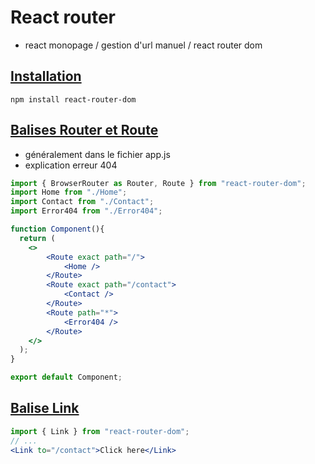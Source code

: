 # React router

* react monopage / gestion d'url manuel / react router dom

## [Installation](https://www.npmjs.com/package/react-router-dom)
```batch
npm install react-router-dom
```

## [Balises Router et Route](https://reactrouter.com/web/example/basic)
* généralement dans le fichier app.js
* explication erreur 404

```jsx
import { BrowserRouter as Router, Route } from "react-router-dom";
import Home from "./Home";
import Contact from "./Contact";
import Error404 from "./Error404";

function Component(){
  return (
    <>
        <Route exact path="/">
            <Home />
        </Route>
        <Route exact path="/contact">
            <Contact />
        </Route>
        <Route path="*">
            <Error404 />
        </Route>
    </>
  );
}

export default Component;
```

## [Balise Link](https://reactrouter.com/web/api/Link)

```jsx
import { Link } from "react-router-dom";
// ...
<Link to="/contact">Click here</Link>
```
